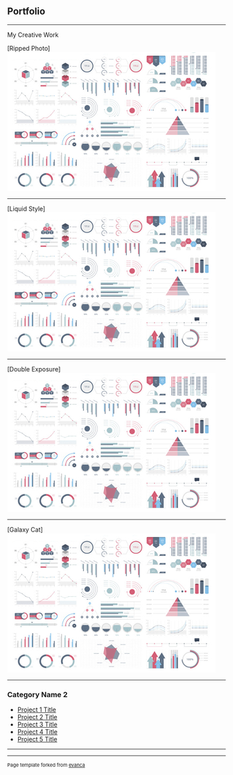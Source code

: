 ## Portfolio

---

My Creative Work

[Ripped Photo]
<img src="images/dummy_thumbnail.jpg?raw=true"/>

---
[Liquid Style]
<img src="images/dummy_thumbnail.jpg?raw=true"/>

---
[Double Exposure]
<img src="images/dummy_thumbnail.jpg?raw=true"/>

---
[Galaxy Cat]
<img src="images/dummy_thumbnail.jpg?raw=true"/>

---

### Category Name 2

- [Project 1 Title](http://example.com/)
- [Project 2 Title](http://example.com/)
- [Project 3 Title](http://example.com/)
- [Project 4 Title](http://example.com/)
- [Project 5 Title](http://example.com/)

---




---
<p style="font-size:11px">Page template forked from <a href="https://github.com/evanca/quick-portfolio">evanca</a></p>
<!-- Remove above link if you don't want to attibute -->
